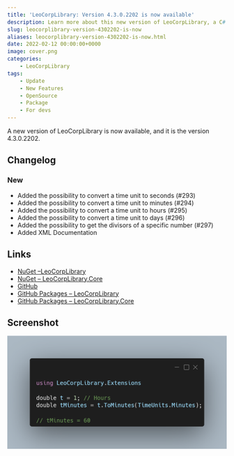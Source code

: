 ```yaml
---
title: 'LeoCorpLibrary: Version 4.3.0.2202 is now available'
description: Learn more about this new version of LeoCorpLibrary, a C# .NET library.
slug: leocorplibrary-version-4302202-is-now
aliases: leocorplibrary-version-4302202-is-now.html
date: 2022-02-12 00:00:00+0000
image: cover.png
categories:
    - LeoCorpLibrary
tags:
    - Update
    - New Features
    - OpenSource
    - Package
    - For devs
---
```

A new version of LeoCorpLibrary is now available, and it is the version 4.3.0.2202.

## Changelog
### New
- Added the possibility to convert a time unit to seconds (#293)
- Added the possibility to convert a time unit to minutes (#294)
- Added the possibility to convert a time unit to hours (#295)
- Added the possibility to convert a time unit to days (#296)
- Added the possibility to get the divisors of a specific number (#297)
- Added XML Documentation

## Links

- [NuGet –LeoCorpLibrary](https://www.nuget.org/packages/LeoCorpLibrary)
- [NuGet – LeoCorpLibrary.Core](https://www.nuget.org/packages/LeoCorpLibrary.Core)
- [GitHub](https://github.com/Leo-Corporation/LeoCorpLibrary)
- [GitHub Packages – LeoCorpLibrary](https://github.com/Leo-Corporation/LeoCorpLibrary/packages/345951)
- [GitHub Packages – LeoCorpLibrary.Core](https://github.com/Leo-Corporation/LeoCorpLibrary/packages/530093)

## Screenshot

![A C# code sample using LeoCorpLibrary extensions.](cover.png)